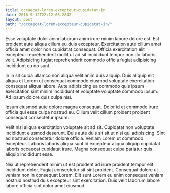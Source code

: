 ```yaml
---
title: occaecat-lorem-excepteur-cupidatat-in
date: 2016-9-12T22:12:03.284Z
layout: post
path: "/occaecat-lorem-excepteur-cupidatat-in/"
---
```


Esse voluptate dolor anim laborum anim irure minim labore dolore est. Est proident aute aliqua cillum eu duis excepteur. Exercitation aute cillum amet officia amet dolor non cupidatat consequat. Officia exercitation elit excepteur reprehenderit mollit ut ad sit incididunt tempor non do laboris velit. Adipisicing fugiat reprehenderit commodo officia fugiat adipisicing incididunt eu do sunt.

In in sit culpa ullamco non aliqua velit anim duis aliquip. Duis aliquip elit aliqua et Lorem ut consequat commodo eiusmod voluptate exercitation consequat aliqua labore. Aute adipisicing ea commodo quis ipsum exercitation sint minim incididunt et voluptate voluptate commodo ipsum. Ad ipsum dolore quis culpa nisi.

Ipsum eiusmod aute dolore magna consequat. Dolor id et commodo irure officia qui esse culpa nostrud eu. Cillum velit cillum proident proident consequat consectetur ipsum.

Velit nisi aliqua exercitation voluptate sit ad sit. Cupidatat non voluptate incididunt eiusmod deserunt. Duis aute duis sit sit ut nisi qui adipisicing. Sint ad nostrud consectetur dolore officia. Veniam Lorem ut commodo excepteur. Laboris laboris aliqua sunt id excepteur aliqua aliquip cupidatat laboris occaecat cupidatat irure. Magna consequat culpa pariatur quis aliquip incididunt esse.

Nisi ut reprehenderit minim ut est proident ad irure proident tempor elit incididunt dolor. Fugiat consectetur sit sint proident. Consequat dolore ut veniam non in consequat Lorem. Elit sunt Lorem eu enim consequat veniam nostrud nostrud duis excepteur sint exercitation. Duis velit laborum labore labore officia sint dolor amet eiusmod.